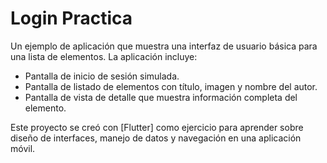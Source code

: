 # Login Practica

Un ejemplo de aplicación que muestra una interfaz de usuario básica para una lista de elementos. La aplicación incluye:

- Pantalla de inicio de sesión simulada.
- Pantalla de listado de elementos con título, imagen y nombre del autor.
- Pantalla de vista de detalle que muestra información completa del elemento.

Este proyecto se creó con [Flutter] como ejercicio para aprender sobre diseño de interfaces, manejo de datos y navegación en una aplicación móvil.




